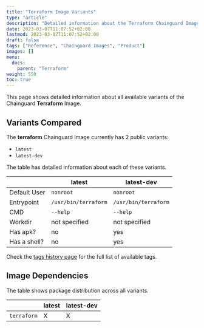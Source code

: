 ```yaml
---
title: "Terraform Image Variants"
type: "article"
description: "Detailed information about the Terraform Chainguard Image variants"
date: 2023-03-07T11:07:52+02:00
lastmod: 2023-03-07T11:07:52+02:00
draft: false
tags: ["Reference", "Chainguard Images", "Product"]
images: []
menu:
  docs:
    parent: "Terraform"
weight: 550
toc: true
---
```


This page shows detailed information about all available variants of the Chainguard **Terraform** Image.

## Variants Compared
The **terraform** Chainguard Image currently has 2 public variants: 

- `latest`
- `latest-dev`

The table has detailed information about each of these variants.

|              | latest               | latest-dev           |
|--------------|----------------------|----------------------|
| Default User | `nonroot`            | `nonroot`            |
| Entrypoint   | `/usr/bin/terraform` | `/usr/bin/terraform` |
| CMD          | `--help`             | `--help`             |
| Workdir      | not specified        | not specified        |
| Has apk?     | no                   | yes                  |
| Has a shell? | no                   | yes                  |

Check the [tags history page](/chainguard/chainguard-images/reference/terraform/tags_history/) for the full list of available tags.
## Image Dependencies
The table shows package distribution across all variants.

|             | latest | latest-dev |
|-------------|--------|------------|
| `terraform` | X      | X          |
